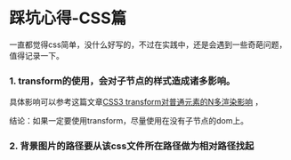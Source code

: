 # 踩坑心得-CSS篇

一直都觉得css简单，没什么好写的，不过在实践中，还是会遇到一些奇葩问题，值得记录一下。



### 1. transform的使用，会对子节点的样式造成诸多影响。

具体影响可以参考这篇文章[CSS3 transform对普通元素的N多渲染影响](http://www.zhangxinxu.com/wordpress/2015/05/css3-transform-affect/) ，

结论：如果一定要使用transform，尽量使用在没有子节点的dom上。

### 2. 背景图片的路径要从该css文件所在路径做为相对路径找起
 
